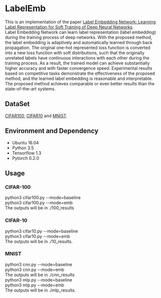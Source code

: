 # LabelEmb
This is an implementation of the paper [Label Embedding Network: Learning Label Representation for Soft Training of Deep Neural Networks](https://xxx).  
Label Embedding Network can learn label representation (label embedding) during the training process of deep networks. With the proposed method, the label embedding is adaptively and automatically learned through back propagation. The original one-hot represented loss function is converted into a new loss function with soft distributions, such that the originally unrelated labels have continuous interactions with each other during the training process. As a result, the trained model can achieve substantially higher accuracy and with faster convergence speed. Experimental results based on competitive tasks demonstrate the effectiveness of the proposed method, and the learned label embedding is reasonable and interpretable. The proposed method achieves comparable or even better results than the state-of-the-art systems.  
## DataSet
[CIFAR100](https://www.cs.toronto.edu/~kriz/cifar.html), [CIFAR10](https://www.cs.toronto.edu/~kriz/cifar.html) and [MNIST](http://yann.lecun.com/exdb/mnist/).
## Environment and Dependency
- Ubuntu 16.04
- Python 3.5
- Tensorflow 1.3
- Pytorch 0.2.0
## Usage
### CIFAR-100
python3 cifar100.py --mode=baseline  
python3 cifar100.py --mode=emb  
The outputs will be in ./100_results  
### CIFAR-10
python3 cifar10.py --mode=baseline  
python3 cifar10.py --mode=emb  
The outputs will be in ./10_results.  
### MNIST
python3 cnn.py --mode=baseline  
python3 cnn.py --mode=emb  
The outputs will be in ./cnn_results  
python3 mlp.py --mode=baseline  
python3 mlp.py --mode=emb  
The outputs will be in ./mlp_results.  
